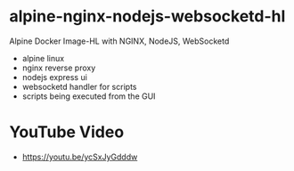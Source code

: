 # alpine-nginx-nodejs-websocketd-hl
Alpine Docker Image-HL with NGINX, NodeJS, WebSocketd

* alpine linux
* nginx reverse proxy
* nodejs express ui
* websocketd handler for scripts
* scripts being executed from the GUI

# YouTube Video
* https://youtu.be/ycSxJyGdddw


